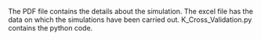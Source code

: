 The PDF file contains the details about the simulation. The excel file has the data on which the simulations have been carried out. K_Cross_Validation.py contains the python code.
